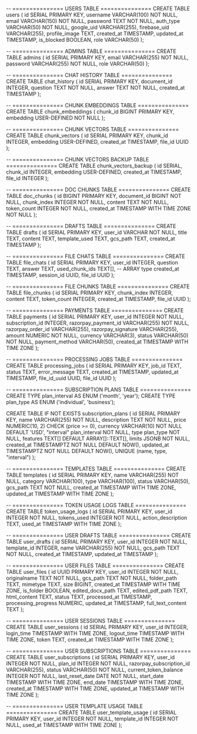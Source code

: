 -- =============== USERS TABLE ===============
CREATE TABLE users (
    id SERIAL PRIMARY KEY,
    username VARCHAR(100) NOT NULL,
    email VARCHAR(150) NOT NULL,
    password TEXT NOT NULL,
    auth_type VARCHAR(50) NOT NULL,
    google_uid VARCHAR(255),
    firebase_uid VARCHAR(255),
    profile_image TEXT,
    created_at TIMESTAMP,
    updated_at TIMESTAMP,
    is_blocked BOOLEAN,
    role VARCHAR(50)
);

-- =============== ADMINS TABLE ===============
CREATE TABLE admins (
    id SERIAL PRIMARY KEY,
    email VARCHAR(255) NOT NULL,
    password VARCHAR(255) NOT NULL,
    role VARCHAR(50)
);

-- =============== CHAT HISTORY TABLE ===============
CREATE TABLE chat_history (
    id SERIAL PRIMARY KEY,
    document_id INTEGER,
    question TEXT NOT NULL,
    answer TEXT NOT NULL,
    created_at TIMESTAMP
);

-- =============== CHUNK EMBEDDINGS TABLE ===============
CREATE TABLE chunk_embeddings (
    chunk_id BIGINT PRIMARY KEY,
    embedding USER-DEFINED NOT NULL
);

-- =============== CHUNK VECTORS TABLE ===============
CREATE TABLE chunk_vectors (
    id SERIAL PRIMARY KEY,
    chunk_id INTEGER,
    embedding USER-DEFINED,
    created_at TIMESTAMP,
    file_id UUID
);

-- =============== CHUNK VECTORS BACKUP TABLE ===============
CREATE TABLE chunk_vectors_backup (
    id SERIAL,
    chunk_id INTEGER,
    embedding USER-DEFINED,
    created_at TIMESTAMP,
    file_id INTEGER
);

-- =============== DOC CHUNKS TABLE ===============
CREATE TABLE doc_chunks (
    id BIGINT PRIMARY KEY,
    document_id BIGINT NOT NULL,
    chunk_index INTEGER NOT NULL,
    content TEXT NOT NULL,
    token_count INTEGER NOT NULL,
    created_at TIMESTAMP WITH TIME ZONE NOT NULL
);

-- =============== DRAFTS TABLE ===============
CREATE TABLE drafts (
    id SERIAL PRIMARY KEY,
    user_id VARCHAR NOT NULL,
    title TEXT,
    content TEXT,
    template_used TEXT,
    gcs_path TEXT,
    created_at TIMESTAMP
);

-- =============== FILE CHATS TABLE ===============
CREATE TABLE file_chats (
    id SERIAL PRIMARY KEY,
    user_id INTEGER,
    question TEXT,
    answer TEXT,
    used_chunk_ids TEXT[], -- ARRAY type
    created_at TIMESTAMP,
    session_id UUID,
    file_id UUID
);

-- =============== FILE CHUNKS TABLE ===============
CREATE TABLE file_chunks (
    id SERIAL PRIMARY KEY,
    chunk_index INTEGER,
    content TEXT,
    token_count INTEGER,
    created_at TIMESTAMP,
    file_id UUID
);

-- =============== PAYMENTS TABLE ===============
CREATE TABLE payments (
    id SERIAL PRIMARY KEY,
    user_id INTEGER NOT NULL,
    subscription_id INTEGER,
    razorpay_payment_id VARCHAR(255) NOT NULL,
    razorpay_order_id VARCHAR(255),
    razorpay_signature VARCHAR(255),
    amount NUMERIC NOT NULL,
    currency VARCHAR(3),
    status VARCHAR(50) NOT NULL,
    payment_method VARCHAR(50),
    created_at TIMESTAMP WITH TIME ZONE
);

-- =============== PROCESSING JOBS TABLE ===============
CREATE TABLE processing_jobs (
    id SERIAL PRIMARY KEY,
    job_id TEXT,
    status TEXT,
    error_message TEXT,
    created_at TIMESTAMP,
    updated_at TIMESTAMP,
    file_id_uuid UUID,
    file_id UUID
);

-- =============== SUBSCRIPTION PLANS TABLE ===============
CREATE TYPE plan_interval AS ENUM ('month', 'year');
CREATE TYPE plan_type AS ENUM ('individual', 'business');

<!-- CREATE TABLE subscription_plans (
    id SERIAL PRIMARY KEY,
    name VARCHAR(255) NOT NULL,
    description TEXT NOT NULL,
    price NUMERIC,
    currency VARCHAR(10) NOT NULL DEFAULT 'INR',
    interval plan_interval NOT NULL,
    type plan_type NOT NULL,
    features TEXT[],
    limits JSONB NOT NULL,
    created_at TIMESTAMP WITH TIME ZONE NOT NULL,
    updated_at TIMESTAMP WITH TIME ZONE NOT NULL
); -->
CREATE TABLE IF NOT EXISTS subscription_plans (
    id SERIAL PRIMARY KEY,
    name VARCHAR(255) NOT NULL,
    description TEXT NOT NULL,
    price NUMERIC(10, 2) CHECK (price >= 0),
    currency VARCHAR(10) NOT NULL DEFAULT 'USD',
    "interval" plan_interval NOT NULL,
    type plan_type NOT NULL,
    features TEXT[] DEFAULT ARRAY[]::TEXT[],
    limits JSONB NOT NULL,
    created_at TIMESTAMPTZ NOT NULL DEFAULT NOW(),
    updated_at TIMESTAMPTZ NOT NULL DEFAULT NOW(),
    UNIQUE (name, type, "interval")
);


-- =============== TEMPLATES TABLE ===============
CREATE TABLE templates (
    id SERIAL PRIMARY KEY,
    name VARCHAR(255) NOT NULL,
    category VARCHAR(100),
    type VARCHAR(100),
    status VARCHAR(50),
    gcs_path TEXT NOT NULL,
    created_at TIMESTAMP WITH TIME ZONE,
    updated_at TIMESTAMP WITH TIME ZONE
);

-- =============== TOKEN USAGE LOGS TABLE ===============
CREATE TABLE token_usage_logs (
    id SERIAL PRIMARY KEY,
    user_id INTEGER NOT NULL,
    tokens_used INTEGER NOT NULL,
    action_description TEXT,
    used_at TIMESTAMP WITH TIME ZONE
);

-- =============== USER DRAFTS TABLE ===============
CREATE TABLE user_drafts (
    id SERIAL PRIMARY KEY,
    user_id INTEGER NOT NULL,
    template_id INTEGER,
    name VARCHAR(255) NOT NULL,
    gcs_path TEXT NOT NULL,
    created_at TIMESTAMP,
    updated_at TIMESTAMP
);

-- =============== USER FILES TABLE ===============
CREATE TABLE user_files (
    id UUID PRIMARY KEY,
    user_id INTEGER NOT NULL,
    originalname TEXT NOT NULL,
    gcs_path TEXT NOT NULL,
    folder_path TEXT,
    mimetype TEXT,
    size BIGINT,
    created_at TIMESTAMP WITH TIME ZONE,
    is_folder BOOLEAN,
    edited_docx_path TEXT,
    edited_pdf_path TEXT,
    html_content TEXT,
    status TEXT,
    processed_at TIMESTAMP,
    processing_progress NUMERIC,
    updated_at TIMESTAMP,
    full_text_content TEXT
);

-- =============== USER SESSIONS TABLE ===============
CREATE TABLE user_sessions (
    id SERIAL PRIMARY KEY,
    user_id INTEGER,
    login_time TIMESTAMP WITH TIME ZONE,
    logout_time TIMESTAMP WITH TIME ZONE,
    token TEXT,
    created_at TIMESTAMP WITH TIME ZONE
);

-- =============== USER SUBSCRIPTIONS TABLE ===============
CREATE TABLE user_subscriptions (
    id SERIAL PRIMARY KEY,
    user_id INTEGER NOT NULL,
    plan_id INTEGER NOT NULL,
    razorpay_subscription_id VARCHAR(255),
    status VARCHAR(50) NOT NULL,
    current_token_balance INTEGER NOT NULL,
    last_reset_date DATE NOT NULL,
    start_date TIMESTAMP WITH TIME ZONE,
    end_date TIMESTAMP WITH TIME ZONE,
    created_at TIMESTAMP WITH TIME ZONE,
    updated_at TIMESTAMP WITH TIME ZONE
);

-- =============== USER TEMPLATE USAGE TABLE ===============
CREATE TABLE user_template_usage (
    id SERIAL PRIMARY KEY,
    user_id INTEGER NOT NULL,
    template_id INTEGER NOT NULL,
    used_at TIMESTAMP WITH TIME ZONE
);
